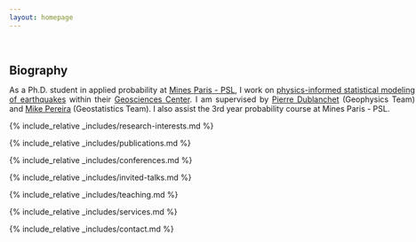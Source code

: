 ```yaml
---
layout: homepage
---
```


<h1 id="biography"></h1>

<h2 style="margin: 60px 0px 10px;">Biography</h2>

<div style="width: 730px;">
<p style="text-align: justify;">
As a Ph.D. student in applied probability at 
<a href="https://www.minesparis.psl.eu/">Mines Paris - PSL</a>, 
I work on 
<a href="https://nicolas-girard.github.io/assets/files/physics-informed_statistical_modeling_earthquakes_.pdf">
physics-informed statistical modeling of earthquakes</a> within their 
<a href="https://www.geosciences.minesparis.psl.eu/en/home/">Geosciences Center</a>. 
I am supervised by 
<a href="https://cv.hal.science/pierre-dublanchet">Pierre Dublanchet</a> 
(Geophysics Team) and 
<a href="https://mike-pereira.github.io/">Mike Pereira</a> 
(Geostatistics Team). I also assist the 3rd year probability course at Mines Paris - PSL.
</p>
</div>
<!--
<strong style="color:#e74d3c; font-weight:600"><strong style="color:#e74d3c; font-weight:600">I am currently on the 2023-2024 academic job market, looking for faculty positions in CS, CSE, ECE, IEOR, etc., related to Artificial Intelligence, Computer Vision, and Machine Learning. Please feel free to contact me if you are interested. I am also happy to give talks on my research in related seminars.</strong></strong>
-->

{% include_relative _includes/research-interests.md %}

{% include_relative _includes/publications.md %}

{% include_relative _includes/conferences.md %}

{% include_relative _includes/invited-talks.md %}

{% include_relative _includes/teaching.md %}

{% include_relative _includes/services.md %}

{% include_relative _includes/contact.md %}
